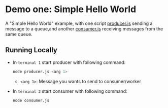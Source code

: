# Demo one: Simple Hello World

A "Simple Hello World" example, with one script [producer.js](producer.js) sending a message to a queue,and another [consumer.js](consumer.js) receiving messages from the same queue.

## Running Locally

- In `terminal 1` start producer with following command:

  ```bash
  node producer.js <arg 1>
  ```

  - `<arg 1>`: Message you wants to send to consumer/worker

- In `terminal 2` start consumer with following command:

  ```bash
  node consumer.js
  ```
